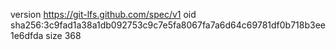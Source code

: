 version https://git-lfs.github.com/spec/v1
oid sha256:3c9fad1a38a1db092753c9c7e5fa8067fa7a6d64c69781df0b718b3ee1e6dfda
size 368
